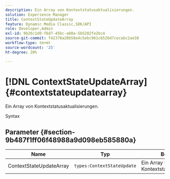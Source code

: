 ```yaml
---
description: Ein Array von Kontextstatusaktualisierungen.
solution: Experience Manager
title: ContextStateUpdateArray
feature: Dynamic Media Classic,SDK/API
role: Developer,Admin
exl-id: 9b26c1d0-f6d7-45bc-a60a-5b5282fe2bc4
source-git-commit: f42378a20b58e4c5ebc961c6526d7cecabc2ae38
workflow-type: tm+mt
source-wordcount: '25'
ht-degree: 20%

---
```


# [!DNL ContextStateUpdateArray]{#contextstateupdatearray}

Ein Array von Kontextstatusaktualisierungen.

Syntax

## Parameter {#section-9b487f1ff06f48988a9d098eb585880a}

| Name | Typ | Beschreibung |
|---|---|---|
| ContextStateUpdateArray | `types:ContextStateUpdate` | Ein Array von Kontextstatusaktualisierungen. |

